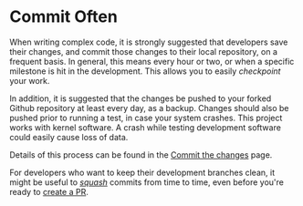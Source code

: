# Commit Often

When writing complex code, it is strongly suggested that developers save their changes, and commit those changes to their local repository, on a frequent basis.  In general, this means every hour or two, or when a specific milestone is hit in the development.  This allows you to easily *checkpoint* your work.

In addition, it is suggested that the changes be pushed to your forked Github repository at least every day, as a backup.  Changes should also be pushed prior to running a test, in case your system crashes.  This project works with kernel software.  A crash while testing development software could easily cause loss of data.

Details of this process can be found in the [Commit the changes][W-commit] page.

For developers who want to keep their development branches clean, it might be useful to [*squash*][W-squash] commits from time to time, even before you're ready to [create a PR][W-create-PR].

[W-commit]: https://github.com/pashford/zfswiki/blob/master/wiki/Workflow/Commit.md
[W-squash]: https://github.com/pashford/zfswiki/blob/master/wiki/Workflow/Squash.md
[W-create-PR]: https://github.com/pashford/zfswiki/blob/master/wiki/Workflow/Create-PR.md
